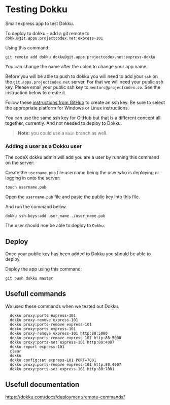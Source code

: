 # Testing Dokku

Small express app to test Dokku.

To deploy to dokku - add a git remote to `dokku@git.apps.projectcodex.net:express-101`

Using this command:

```
git remote add dokku dokku@git.apps.projectcodex.net:express-dokku
```

You can change the name after the colon to change your app name.

Before you will be able to push to dokku you will need to add your `ssh` on the `git.apps.projectcodex.net` server. For that we will need your public ssh key. Please email your public ssh key to `mentors@projectcodex.co`. See the instruction below to create it.

Follow these [instructions from GitHub](https://docs.github.com/en/authentication/connecting-to-github-with-ssh/generating-a-new-ssh-key-and-adding-it-to-the-ssh-agent) to create an ssh key. Be sure to select the appropriate platform for Windows or Linux instructions.

You can use the same ssh key for GitHub but that is a different concept all together, currently. And not needed to deploy to Dokku.

> **Note:** you could use a `main` branch as well.


### Adding a user as a Dokku user

The codeX dokku admin will add you are a user by running this command on the server:


Create the `username.pub` file username being the user who is deploying or logging in onto the server:

```
touch username.pub
```

Open the `username.pub` file and paste the public key into this file.

And run the command below.

```
dokku ssh-keys:add user_name ./user_name.pub
```

The user should noe be able to deploy to `Dokku`.

## Deploy

Once your public key has been added to Dokku you should be able to deploy.

Deploy the app using this command:

```
git push dokku master
```

## Usefull commands

We used these commands when we tested out Dokku.

```
  dokku proxy:ports express-101
  dokku proxy-remove express-101
  dokku proxy:ports-remove express-101
  dokku proxy:ports express-101
  dokku proxy-remove express-101 http:80:5000
  dokku proxy:ports-remove express-101 http:80:5000
  dokku proxy:ports-set express-101 http:80:4007
  dokku report express-101
  clear
  dokku
  dokku config:set express-101 PORT=7001
  dokku proxy:ports-remove express-101 http:80:4007
  dokku proxy:ports-set express-101 http:80:7001
```

## Usefull documentation

https://dokku.com/docs/deployment/remote-commands/
